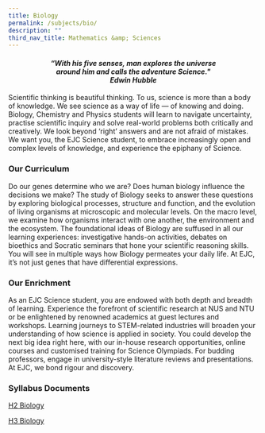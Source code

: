 ```yaml
---
title: Biology
permalink: /subjects/bio/
description: ""
third_nav_title: Mathematics &amp; Sciences
---
```

<center><h4><em>“With his five senses, man explores the universe<br>around him and calls the adventure Science."<br><b>Edwin Hubble</b></em></h4></center>


Scientific thinking is beautiful thinking. To us, science is more than a body of knowledge. We see science as a way of life — of knowing and doing. Biology, Chemistry and Physics students will learn to navigate uncertainty, practise scientific inquiry and solve real-world problems both critically and creatively. We look beyond ‘right’ answers and are not afraid of mistakes. We want you, the EJC Science student, to embrace increasingly open and complex levels of knowledge, and experience the epiphany of Science.

### Our Curriculum

Do our genes determine who we are? Does human biology influence the decisions we make? The study of Biology seeks to answer these questions by exploring biological processes, structure and function, and the evolution of living organisms at microscopic and molecular levels. On the macro level, we examine how organisms interact with one another, the environment and the ecosystem. The foundational ideas of Biology are suffused in all our learning experiences: investigative hands-on activities, debates on bioethics and Socratic seminars that hone your scientific reasoning skills. You will see in multiple ways how Biology permeates your daily life. At EJC, it’s not just genes that have differential expressions.

### Our Enrichment

As an EJC Science student, you are endowed with both depth and breadth of learning. Experience the forefront of scientific research at NUS and NTU or be enlightened by renowned academics at guest lectures and workshops. Learning journeys to STEM-related industries will broaden your understanding of how science is applied in society. You could develop the next big idea right here, with our in-house research opportunities, online courses and customised training for Science Olympiads. For budding professors, engage in university-style literature reviews and presentations. At EJC, we bond rigour and discovery.

### Syllabus Documents

[H2 Biology](https://www.seab.gov.sg/docs/default-source/national-examinations/syllabus/alevel/2024syllabus/9744_y24_sy.pdf)

[H3 Biology](https://www.seab.gov.sg/docs/default-source/national-examinations/syllabus/alevel/2024syllabus/9816_y24_sy.pdf)